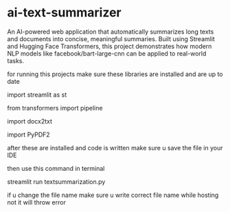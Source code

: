 # ai-text-summarizer
An AI-powered web application that automatically summarizes long texts and documents into concise, meaningful summaries. Built using Streamlit and Hugging Face Transformers, this project demonstrates how modern NLP models like facebook/bart-large-cnn can be applied to real-world tasks.

for running this projects make sure these libraries are installed and are up to date

import streamlit as st 

from transformers import pipeline

import docx2txt

import PyPDF2


after these are installed and code is written make sure u save the file in your IDE 

then use this command in terminal

streamlit run textsummarization.py


if u change the file name make sure u write correct file name while hosting not it will throw error
